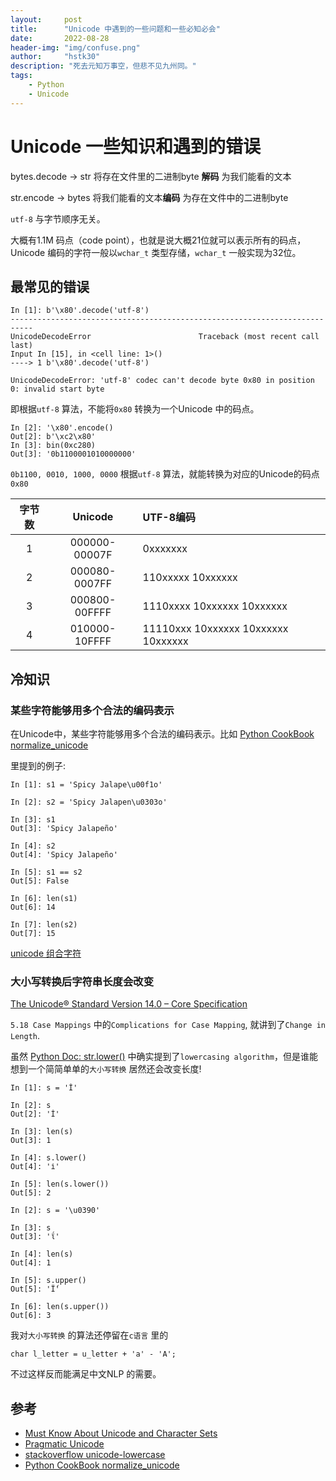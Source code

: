 ```yaml
---
layout:     post
title:      "Unicode 中遇到的一些问题和一些必知必会"
date:       2022-08-28
header-img: "img/confuse.png"
author:     "hstk30"
description: "死去元知万事空，但悲不见九州同。"
tags:
    - Python
    - Unicode
---
```



# Unicode 一些知识和遇到的错误

bytes.decode -> str 将存在文件里的二进制byte **解码** 为我们能看的文本

str.encode -> bytes 将我们能看的文本**编码** 为存在文件中的二进制byte

`utf-8` 与字节顺序无关。

大概有1.1M 码点（code point），也就是说大概21位就可以表示所有的码点，
Unicode 编码的字符一般以`wchar_t` 类型存储，`wchar_t` 一般实现为32位。


## 最常见的错误

```
In [1]: b'\x80'.decode('utf-8')
---------------------------------------------------------------------------
UnicodeDecodeError                        Traceback (most recent call last)
Input In [15], in <cell line: 1>()
----> 1 b'\x80'.decode('utf-8')

UnicodeDecodeError: 'utf-8' codec can't decode byte 0x80 in position 0: invalid start byte
```

即根据`utf-8` 算法，不能将`0x80` 转换为一个Unicode 中的码点。

```
In [2]: '\x80'.encode()
Out[2]: b'\xc2\x80'
In [3]: bin(0xc280)
Out[3]: '0b1100001010000000'
```

`0b1100, 0010, 1000, 0000` 根据`utf-8` 算法，就能转换为对应的Unicode的码点`0x80`

| 字节数 |  Unicode  | UTF-8编码 |
|:-------------:|:---------------:|:-------------|
| 1 | 000000-00007F | 0xxxxxxx |
| 2 | 000080-0007FF | 110xxxxx 10xxxxxx |
| 3 | 000800-00FFFF | 1110xxxx 10xxxxxx 10xxxxxx  |
| 4 | 010000-10FFFF  | 11110xxx 10xxxxxx 10xxxxxx 10xxxxxx |


## 冷知识

###  某些字符能够用多个合法的编码表示

在Unicode中，某些字符能够用多个合法的编码表示。比如
[Python CookBook normalize_unicode](https://python3-cookbook.readthedocs.io/zh_CN/latest/c02/p09_normalize_unicode_text_to_regexp.html)

里提到的例子:

```
In [1]: s1 = 'Spicy Jalape\u00f1o'

In [2]: s2 = 'Spicy Jalapen\u0303o'

In [3]: s1
Out[3]: 'Spicy Jalapeño'

In [4]: s2
Out[4]: 'Spicy Jalapeño'

In [5]: s1 == s2
Out[5]: False

In [6]: len(s1)
Out[6]: 14

In [7]: len(s2)
Out[7]: 15
```

[unicode 组合字符](https://zh.wikipedia.org/zh-cn/%E7%B5%84%E5%90%88%E5%AD%97%E7%AC%A6)


### 大小写转换后字符串长度会改变

[The Unicode® Standard Version 14.0 – Core Specification](https://www.unicode.org/versions/Unicode14.0.0/ch05.pdf)

`5.18 Case Mappings` 中的`Complications for Case Mapping`, 就讲到了`Change in Length`.

虽然
[Python Doc: str.lower()](https://docs.python.org/3.6/library/stdtypes.html#str.lower) 
中确实提到了`lowercasing algorithm`，但是谁能想到一个简简单单的`大小写转换` 居然还会改变长度!


```
In [1]: s = 'İ'

In [2]: s
Out[2]: 'İ'

In [3]: len(s)
Out[3]: 1

In [4]: s.lower()
Out[4]: 'i̇'

In [5]: len(s.lower())
Out[5]: 2
```

```
In [2]: s = '\u0390'

In [3]: s
Out[3]: 'ΐ'

In [4]: len(s)
Out[4]: 1

In [5]: s.upper()
Out[5]: 'Ϊ́'

In [6]: len(s.upper())
Out[6]: 3
```

我对`大小写转换` 的算法还停留在`c语言` 里的 


```
char l_letter = u_letter + 'a' - 'A';
```

不过这样反而能满足中文NLP 的需要。


## 参考

- [Must Know About Unicode and Character Sets](https://www.joelonsoftware.com/2003/10/08/the-absolute-minimum-every-software-developer-absolutely-positively-must-know-about-unicode-and-character-sets-no-excuses/)
- [Pragmatic Unicode](https://nedbatchelder.com/text/unipain.html)
- [stackoverflow unicode-lowercase](https://stackoverflow.com/questions/3522387/what-is-the-standard-algorithm-for-converting-unicode-characters-into-lowercase)
- [Python CookBook normalize_unicode](https://python3-cookbook.readthedocs.io/zh_CN/latest/c02/p09_normalize_unicode_text_to_regexp.html)

